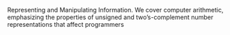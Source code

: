Representing and Manipulating Information. We cover computer
arithmetic, emphasizing the properties of unsigned and two’s-complement
number representations that affect programmers
